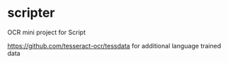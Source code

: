 # scripter
OCR mini project for Script

https://github.com/tesseract-ocr/tessdata for additional language trained data 
